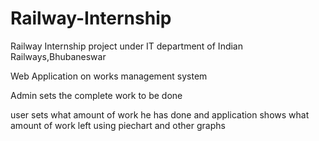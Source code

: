 # Railway-Internship
Railway Internship project under IT department of Indian Railways,Bhubaneswar


Web Application on works management system

Admin sets the complete work to be done

user sets what amount of work he has done and application shows what amount of work left using piechart and other graphs
